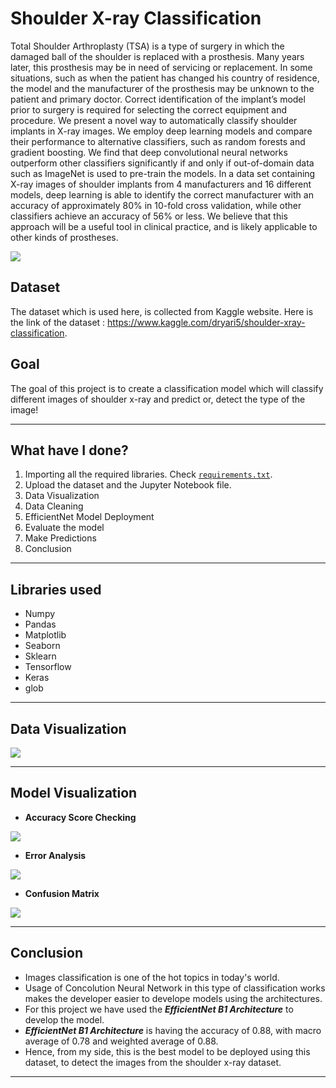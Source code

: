 # Shoulder X-ray Classification
Total Shoulder Arthroplasty (TSA) is a type of surgery in which the damaged ball of the shoulder is replaced with a prosthesis. Many years later, this prosthesis may be in need of servicing or replacement. In some situations, such as when the patient has changed his country of residence, the model and the manufacturer of the prosthesis may be unknown to the patient and primary doctor. Correct identification of the implant’s model prior to surgery is required for selecting the correct equipment and procedure. We present a novel way to automatically classify shoulder implants in X-ray images. We employ deep learning models and compare their performance to alternative classifiers, such as random forests and gradient boosting. We find that deep convolutional neural networks outperform other classifiers significantly if and only if out-of-domain data such as ImageNet is used to pre-train the models. In a data set containing X-ray images of shoulder implants from 4 manufacturers and 16 different models, deep learning is able to identify the correct manufacturer with an accuracy of approximately 80% in 10-fold cross validation, while other classifiers achieve an accuracy of 56% or less. We believe that this approach will be a useful tool in clinical practice, and is likely applicable to other kinds of prostheses.

![](https://github.com/abhisheks008/ML-ProjectKart/blob/patch-52/Shoulder%20X-ray%20Classification/Images/xray1.jpg)

## Dataset
The dataset which is used here, is collected from Kaggle website. Here is the link of the dataset : https://www.kaggle.com/dryari5/shoulder-xray-classification.

## Goal
The goal of this project is to create a classification model which will classify different images of shoulder x-ray and predict or, detect the type of the image!
************************
## What have I done?
1. Importing all the required libraries. Check [`requirements.txt`](https://github.com/abhisheks008/ML-ProjectKart/blob/patch-52/Shoulder%20X-ray%20Classification/requirements.txt).
2. Upload the dataset and the Jupyter Notebook file.
3. Data Visualization
4. Data Cleaning
5. EfficientNet Model Deployment
6. Evaluate the model
7. Make Predictions
8. Conclusion
*****************************
## Libraries used
- Numpy
- Pandas
- Matplotlib
- Seaborn
- Sklearn
- Tensorflow
- Keras
- glob

***********************************
## Data Visualization
![](https://github.com/abhisheks008/ML-ProjectKart/blob/patch-52/Shoulder%20X-ray%20Classification/Images/xray2.png)
*************************************
## Model Visualization
- **Accuracy Score Checking**

![](https://github.com/abhisheks008/ML-ProjectKart/blob/patch-52/Shoulder%20X-ray%20Classification/Images/xray3.png)

- **Error Analysis**

![](https://github.com/abhisheks008/ML-ProjectKart/blob/patch-52/Shoulder%20X-ray%20Classification/Images/xray4.png)

- **Confusion Matrix**

![](https://github.com/abhisheks008/ML-ProjectKart/blob/patch-52/Shoulder%20X-ray%20Classification/Images/xray5.png)
**********************************
## Conclusion
* Images classification is one of the hot topics in today's world.
* Usage of Concolution Neural Network in this type of classification works makes the developer easier to develope models using the architectures.
* For this project we have used the ***EfficientNet B1 Architecture*** to develop the model.
* ***EfficientNet B1 Architecture*** is having the accuracy of 0.88, with macro average of 0.78 and weighted average of 0.88.
* Hence, from my side, this is the best model to be deployed using this dataset, to detect the images from the shoulder x-ray dataset.
*****************************************
